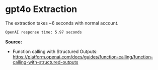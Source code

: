 # gpt4o Extraction

The extraction takes ~6 seconds with normal account.

```bash
OpenAI response time: 5.97 seconds
```

**Source:**  
- Function calling with Structured Outputs: https://platform.openai.com/docs/guides/function-calling/function-calling-with-structured-outputs
